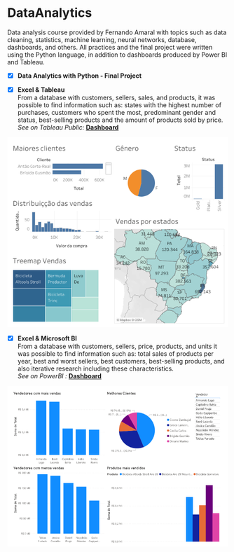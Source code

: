 # DataAnalytics
Data analysis course provided by Fernando Amaral with topics such as data cleaning, statistics, machine learning, neural networks, database, dashboards, and others.
All practices and the final project were written using the Python language, in addition to dashboards produced by Power BI and Tableau.<br/>

- [x] **Data Analytics with Python - Final Project** <br/>


- [x] **Excel & Tableau** <br/>
From a database with customers, sellers, sales, and products, it was possible to find information such as: states with the highest number of purchases, customers who spent the most, predominant gender and status, best-selling products and the amount of products sold by price.<br />
*See on Tableau Public:* **[Dashboard](https://public.tableau.com/app/profile/jo.o.eduardo.alvarenga.pinto/viz/Vendas_16806465853940/Painel1)**<br/>

![Dashboard Tableau](Images/PainelVendas.png)<br />

- [x] **Excel & Microsoft BI** <br/>
From a database with customers, sellers, price, products, and units it was possible to find information such as: total sales of products per year, best and worst sellers, best customers, best-selling products, and also iterative research including these characteristics.<br/>
*See on PowerBI :* **[Dashboard](https://app.powerbi.com/view?r=eyJrIjoiZTU2ZmI0MzUtMzljNC00MTdjLTgxOGItNDUxMjRjMDJmZWRlIiwidCI6ImZlODc4N2JjLWM5MTQtNDY2NS04NTQ3LTI2OGUxNWNiMGQ5YSJ9)**<br/>

![Dashboard Power BI](Images/VendasPowerBi.png)<br/>
